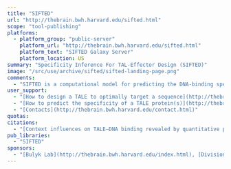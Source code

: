 ```yaml
---
title: "SIFTED"
url: "http://thebrain.bwh.harvard.edu/sifted.html"
scope: "tool-publishing"
platforms:
  - platform_group: "public-server"
    platform_url: "http://thebrain.bwh.harvard.edu/sifted.html"
    platform_text: "SIFTED Galaxy Server"
    platform_location: US
summary: "Specificity Inference For TAL-Effector Design (SIFTED)"
image: "/src/use/archive/sifted/sifted-landing-page.png"
comments:
  - "SIFTED is a computational model for predicting the DNA-binding specificity of any Transcription activator-like effector (TALE) proteins."
user_support:
  - "[How to design a TALE to optimally target a sequence](http://thebrain.bwh.harvard.edu/SIFTED_Tutorial.pdf) tutorial"
  - "[How to predict the specificity of a TALE protein(s)](http://thebrain.bwh.harvard.edu/SIFTED_PWM_Tutorial.pdf) tutorial"
  - "[Contacts](http://thebrain.bwh.harvard.edu/contact.html)"
quotas:
citations:
  - "[Context influences on TALE–DNA binding revealed by quantitative profiling](http://www.nature.com/ncomms/2015/150611/ncomms8440/full/ncomms8440.html) by Julia M. Rogers, Luis A. Barrera, Deepak Reyon, Jeffry D. Sander, Manolis Kellis, J Keith Joung & Martha L. Bulyk, *Nature Communications* 6,7440 doi:10.1038/ncomms8440"
pub_libraries:
  - "SIFTED"
sponsors:
  - "[Bulyk Lab](http://thebrain.bwh.harvard.edu/index.html), [Division of Genetics](http://genetics.bwh.harvard.edu/genetics/index.html) in the [Department of Medicine at Brigham & Women's Hospital](http://www.brighamandwomens.org/medicine/) and [Harvard Medical School](http://hms.harvard.edu/hms/home.asp)"
---
```


